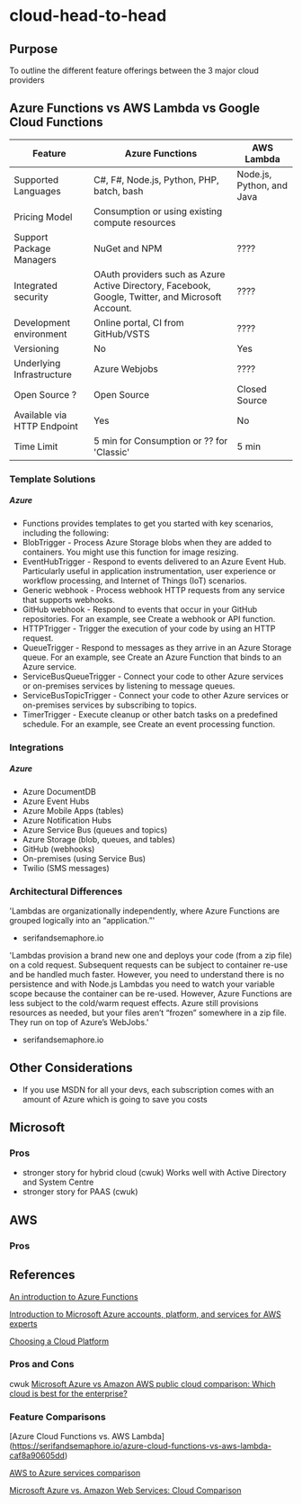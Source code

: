 # cloud-head-to-head

## Purpose
To outline the different feature offerings between the 3 major cloud providers


## Azure Functions vs AWS Lambda vs Google Cloud Functions

Feature         | Azure Functions      |      AWS Lambda      
--------------------------| ---------------------|----------------------
Supported Languages       | C#, F#, Node.js, Python, PHP, batch, bash | Node.js, Python, and Java
Pricing Model | Consumption or using existing compute resources
Support Package Managers | NuGet and NPM | ????
Integrated security | OAuth providers such as Azure Active Directory, Facebook, Google, Twitter, and Microsoft Account. | ????
Development environment | Online portal, CI from GitHub/VSTS | ????
Versioning | No | Yes  
Underlying Infrastructure | Azure Webjobs  | ????
Open Source ? | Open Source | Closed Source
Available via HTTP Endpoint | Yes | No
Time Limit | 5 min for Consumption or ?? for 'Classic' | 5 min


### Template Solutions

##### Azure 

- Functions provides templates to get you started with key scenarios, including the following:
- BlobTrigger - Process Azure Storage blobs when they are added to containers. You might use this function for image resizing.
- EventHubTrigger - Respond to events delivered to an Azure Event Hub. Particularly useful in application instrumentation, user experience or workflow processing, and Internet of Things (IoT) scenarios.
- Generic webhook - Process webhook HTTP requests from any service that supports webhooks.
- GitHub webhook - Respond to events that occur in your GitHub repositories. For an example, see Create a webhook or API function.
- HTTPTrigger - Trigger the execution of your code by using an HTTP request.
- QueueTrigger - Respond to messages as they arrive in an Azure Storage queue. For an example, see Create an Azure Function that binds to an Azure service.
- ServiceBusQueueTrigger - Connect your code to other Azure services or on-premises services by listening to message queues.
- ServiceBusTopicTrigger - Connect your code to other Azure services or on-premises services by subscribing to topics.
- TimerTrigger - Execute cleanup or other batch tasks on a predefined schedule. For an example, see Create an event processing function.


### Integrations

##### Azure 

- Azure DocumentDB
- Azure Event Hubs
- Azure Mobile Apps (tables)
- Azure Notification Hubs
- Azure Service Bus (queues and topics)
- Azure Storage (blob, queues, and tables)
- GitHub (webhooks)
- On-premises (using Service Bus)
- Twilio (SMS messages)

### Architectural Differences

'Lambdas are organizationally independently, where Azure Functions are grouped logically into an “application.”'
- serifandsemaphore.io

'Lambdas provision a brand new one and deploys your code (from a zip file) on a cold request. Subsequent requests can be subject to container re-use and be handled much faster. However, you need to understand there is no persistence and with Node.js Lambdas you need to watch your variable scope because the container can be re-used.
However, Azure Functions are less subject to the cold/warm request effects. Azure still provisions resources as needed, but your files aren’t “frozen” somewhere in a zip file. They run on top of Azure’s WebJobs.'
- serifandsemaphore.io


## Other Considerations

- If you use MSDN for all your devs, each subscription comes with an amount of Azure which is going to save you costs

## Microsoft

### Pros

- stronger story for hybrid cloud (cwuk)
  Works well with Active Directory and System Centre
- stronger story for PAAS (cwuk)


## AWS 

### Pros

## References

[An introduction to Azure Functions](https://docs.microsoft.com/en-us/azure/azure-functions/functions-overview)

[Introduction to Microsoft Azure accounts, platform, and services for AWS experts](https://docs.microsoft.com/en-us/azure/architecture/aws-professional/index)

[Choosing a Cloud Platform]( https://aws.amazon.com/choosing-a-cloud-platform/?)

### Pros and Cons

cwuk [Microsoft Azure vs Amazon AWS public cloud comparison: Which cloud is best for the enterprise?](http://www.computerworlduk.com/it-vendors/microsoft-azure-vs-amazon-aws-public-cloud-comparison-which-cloud-is-best-for-enterprise-3624848/3/)

### Feature Comparisons

[Azure Cloud Functions vs. AWS Lambda]
(https://serifandsemaphore.io/azure-cloud-functions-vs-aws-lambda-caf8a90605dd)

[AWS to Azure services comparison](https://docs.microsoft.com/en-us/azure/architecture/aws-professional/services)

[Microsoft Azure vs. Amazon Web Services: Cloud Comparison](http://www.tomsitpro.com/articles/azure-vs-aws-cloud-comparison,2-870-2.html)
